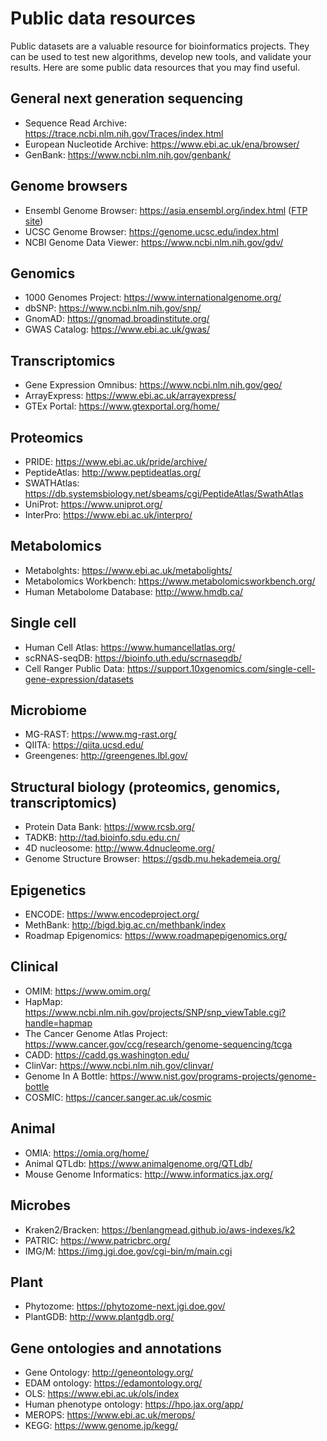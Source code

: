 # Public data resources

Public datasets are a valuable resource for bioinformatics projects. They can be used to test new algorithms, develop new tools, and validate your results. Here are some public data resources that you may find useful.

## General next generation sequencing 

* Sequence Read Archive: https://trace.ncbi.nlm.nih.gov/Traces/index.html  
* European Nucleotide Archive: https://www.ebi.ac.uk/ena/browser/ 
* GenBank: https://www.ncbi.nlm.nih.gov/genbank/ 

## Genome browsers

* Ensembl Genome Browser: https://asia.ensembl.org/index.html ([FTP site](https://asia.ensembl.org/info/data/ftp/index.html))
* UCSC Genome Browser: https://genome.ucsc.edu/index.html
* NCBI Genome Data Viewer: https://www.ncbi.nlm.nih.gov/gdv/

## Genomics 

* 1000 Genomes Project: https://www.internationalgenome.org/
* dbSNP: https://www.ncbi.nlm.nih.gov/snp/
* GnomAD: https://gnomad.broadinstitute.org/
* GWAS Catalog: https://www.ebi.ac.uk/gwas/

## Transcriptomics

* Gene Expression Omnibus: https://www.ncbi.nlm.nih.gov/geo/
* ArrayExpress: https://www.ebi.ac.uk/arrayexpress/
* GTEx Portal: https://www.gtexportal.org/home/

## Proteomics 

* PRIDE: https://www.ebi.ac.uk/pride/archive/
* PeptideAtlas: http://www.peptideatlas.org/
* SWATHAtlas: https://db.systemsbiology.net/sbeams/cgi/PeptideAtlas/SwathAtlas
* UniProt: https://www.uniprot.org/
* InterPro: https://www.ebi.ac.uk/interpro/

## Metabolomics

* Metabolghts: https://www.ebi.ac.uk/metabolights/
* Metabolomics Workbench: https://www.metabolomicsworkbench.org/
* Human Metabolome Database: http://www.hmdb.ca/

## Single cell 

* Human Cell Atlas: https://www.humancellatlas.org/
* scRNAS-seqDB: https://bioinfo.uth.edu/scrnaseqdb/
* Cell Ranger Public Data: https://support.10xgenomics.com/single-cell-gene-expression/datasets

## Microbiome

* MG-RAST: https://www.mg-rast.org/
* QIITA: https://qiita.ucsd.edu/
* Greengenes: http://greengenes.lbl.gov/

## Structural biology (proteomics, genomics, transcriptomics)

* Protein Data Bank: https://www.rcsb.org/
* TADKB: http://tad.bioinfo.sdu.edu.cn/
* 4D nucleosome: http://www.4dnucleome.org/
* Genome Structure Browser: https://gsdb.mu.hekademeia.org/

## Epigenetics 

* ENCODE: https://www.encodeproject.org/
* MethBank: http://bigd.big.ac.cn/methbank/index
* Roadmap Epigenomics: https://www.roadmapepigenomics.org/

## Clinical 

* OMIM: https://www.omim.org/
* HapMap: https://www.ncbi.nlm.nih.gov/projects/SNP/snp_viewTable.cgi?handle=hapmap
* The Cancer Genome Atlas Project: https://www.cancer.gov/ccg/research/genome-sequencing/tcga
* CADD: https://cadd.gs.washington.edu/
* ClinVar: https://www.ncbi.nlm.nih.gov/clinvar/
* Genome In A Bottle: https://www.nist.gov/programs-projects/genome-bottle
* COSMIC: https://cancer.sanger.ac.uk/cosmic

## Animal 

* OMIA: https://omia.org/home/
* Animal QTLdb: https://www.animalgenome.org/QTLdb/
* Mouse Genome Informatics: http://www.informatics.jax.org/

## Microbes 

* Kraken2/Bracken: https://benlangmead.github.io/aws-indexes/k2 
* PATRIC: https://www.patricbrc.org/
* IMG/M: https://img.jgi.doe.gov/cgi-bin/m/main.cgi

## Plant

* Phytozome: https://phytozome-next.jgi.doe.gov/
* PlantGDB: http://www.plantgdb.org/

## Gene ontologies and annotations

* Gene Ontology: http://geneontology.org/
* EDAM ontology: https://edamontology.org/
* OLS: https://www.ebi.ac.uk/ols/index
* Human phenotype ontology: https://hpo.jax.org/app/
* MEROPS: https://www.ebi.ac.uk/merops/ 
* KEGG: https://www.genome.jp/kegg/